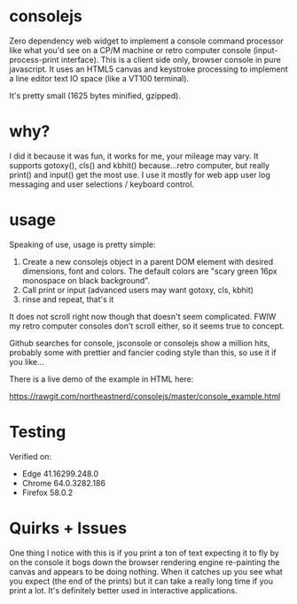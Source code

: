 # consolejs
Zero dependency web widget to implement a console command processor like what you'd see on a CP/M machine or retro computer console (input-process-print interface). This is a client side only, browser console in pure javascript. It uses an HTML5 canvas and keystroke processing to implement a line editor text IO space (like a VT100 terminal). 

It's pretty small (1625 bytes minified, gzipped).

# why?
I did it because it was fun, it works for me, your mileage may vary. It supports gotoxy(), cls() and kbhit() because...retro computer, but really print() and input() get the most use. I use it mostly for web app user log messaging and user selections / keyboard control.

# usage
Speaking of use, usage is pretty simple:

  1) Create a new consolejs object in a parent DOM element with desired dimensions, font and colors.
     The default colors are "scary green 16px monospace on black background".
  2) Call print or input (advanced users may want gotoxy, cls, kbhit)
  3) rinse and repeat, that's it
  
It does not scroll right now though that doesn't seem complicated. FWIW my retro computer consoles don't scroll either, so it seems true to concept.

Github searches for console, jsconsole or consolejs show a million hits, probably some with prettier and fancier coding style than this, so use it if you like...

There is a live demo of the example in HTML here:

https://rawgit.com/northeastnerd/consolejs/master/console_example.html

# Testing
Verified on:
* Edge 41.16299.248.0
* Chrome 64.0.3282.186
* Firefox 58.0.2

# Quirks + Issues
One thing I notice with this is if you print a ton of text expecting it to fly by on the console it bogs down the browser rendering engine re-painting the canvas and appears to be doing nothing. When it catches up you see what you expect (the end of the prints) but it can take a really long time if you print a lot. It's definitely better used in interactive applications.
